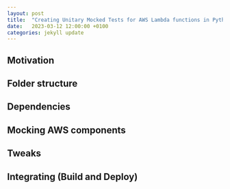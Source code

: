 ```yaml
---
layout: post
title:  "Creating Unitary Mocked Tests for AWS Lambda functions in Pythin"
date:   2023-03-12 12:00:00 +0100
categories: jekyll update
---
```


## Motivation

## Folder structure

## Dependencies

## Mocking AWS components

## Tweaks

## Integrating (Build and Deploy)